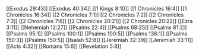 [[Exodus 29:43]]
[[Exodus 40:34]]
[[1 Kings 8:10]]
[[1 Chronicles 16:4]]
[[1 Chronicles 16:34]]
[[2 Chronicles 7:1]]
[[2 Chronicles 7:2]]
[[2 Chronicles 7:3]]
[[2 Chronicles 7:6]]
[[2 Chronicles 20:21]]
[[2 Chronicles 20:22]]
[[Ezra 3:11]]
[[Nehemiah 12:27]]
[[Psalms 22:4]]
[[Psalms 68:25]]
[[Psalms 81:2]]
[[Psalms 95:1]]
[[Psalms 100:1]]
[[Psalms 100:5]]
[[Psalms 136:1]]
[[Psalms 150:3]]
[[Psalms 150:5]]
[[Isaiah 52:8]]
[[Jeremiah 32:39]]
[[Jeremiah 33:11]]
[[Acts 4:32]]
[[Romans 15:6]]
[[Revelation 5:8]]
